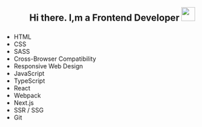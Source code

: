 <h2 align="center">Hi there. I,m a Frontend Developer
<img src="https://github.com/blackcater/blackcater/raw/main/images/Hi.gif" height="32"/></h2>
<h3 align="center"></h3>
<ul>
  <li>HTML</li>
  <li>CSS</li>
  <li>SASS</li>
  <li>Cross-Browser Compatibility</li>
  <li>Responsive Web Design</li>
  <li>JavaScript</li>
  <li>TypeScript</li>
  <li>React</li>
  <li>Webpack</li>
  <li>Next.js</li>
  <li>SSR / SSG</li>
  <li>Git</li>
</ul>
<h2></h2>
